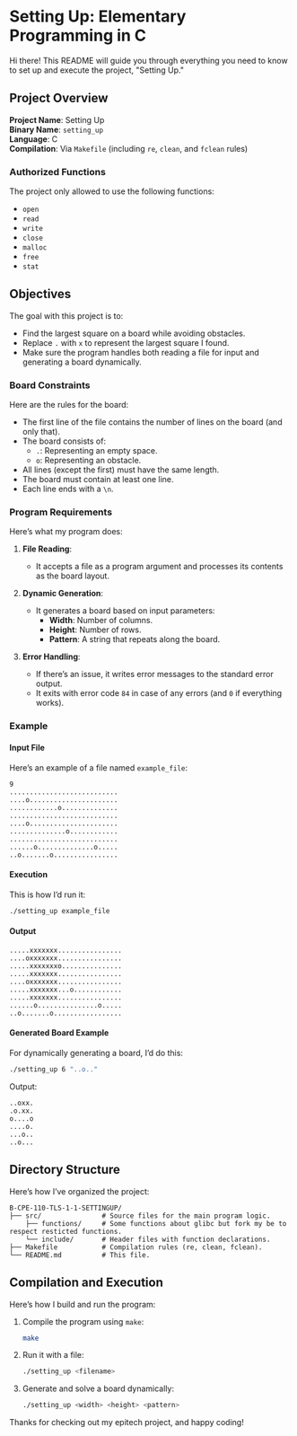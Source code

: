 # Setting Up: Elementary Programming in C

Hi there! This README will guide you through everything you need to know to set up and execute the project, "Setting Up."

## Project Overview

**Project Name**: Setting Up  
**Binary Name**: `setting_up`  
**Language**: C  
**Compilation**: Via `Makefile` (including `re`, `clean`, and `fclean` rules)  

### Authorized Functions

The project only allowed to use the following functions:
- `open`
- `read`
- `write`
- `close`
- `malloc`
- `free`
- `stat`

## Objectives

The goal with this project is to:
- Find the largest square on a board while avoiding obstacles.
- Replace `.` with `x` to represent the largest square I found.
- Make sure the program handles both reading a file for input and generating a board dynamically.

### Board Constraints

Here are the rules for the board:

- The first line of the file contains the number of lines on the board (and only that).
- The board consists of:
  - `.`: Representing an empty space.
  - `o`: Representing an obstacle.
- All lines (except the first) must have the same length.
- The board must contain at least one line.
- Each line ends with a `\n`.

### Program Requirements

Here’s what my program does:

1. **File Reading**:
   - It accepts a file as a program argument and processes its contents as the board layout.

2. **Dynamic Generation**:
   - It generates a board based on input parameters:
     - **Width**: Number of columns.
     - **Height**: Number of rows.
     - **Pattern**: A string that repeats along the board.

3. **Error Handling**:
   - If there’s an issue, it writes error messages to the standard error output.
   - It exits with error code `84` in case of any errors (and `0` if everything works).

### Example

#### Input File

Here’s an example of a file named `example_file`:
```
9
...........................
....o......................
............o..............
...........................
....o......................
..............o............
...........................
......o..............o.....
..o.......o................
```

#### Execution

This is how I’d run it:

```bash
./setting_up example_file
```

#### Output
```
.....xxxxxxx................
....oxxxxxxx................
.....xxxxxxxo...............
.....xxxxxxx................
....oxxxxxxx................
.....xxxxxxx...o............
.....xxxxxxx................
......o...............o.....
..o.......o.................
```

#### Generated Board Example

For dynamically generating a board, I’d do this:

```bash
./setting_up 6 "..o.."
```

Output:
```
..oxx.
.o.xx.
o....o
....o.
...o..
..o...
```

## Directory Structure

Here’s how I’ve organized the project:

```
B-CPE-110-TLS-1-1-SETTINGUP/
├── src/               # Source files for the main program logic.
    ├── functions/     # Some functions about glibc but fork my be to respect resticted functions.
    └── include/       # Header files with function declarations.
├── Makefile           # Compilation rules (re, clean, fclean).
└── README.md          # This file.
```

## Compilation and Execution

Here’s how I build and run the program:

1. Compile the program using `make`:
   ```bash
   make
   ```

2. Run it with a file:
   ```bash
   ./setting_up <filename>
   ```

3. Generate and solve a board dynamically:
   ```bash
   ./setting_up <width> <height> <pattern>
   ```

Thanks for checking out my epitech project, and happy coding!
